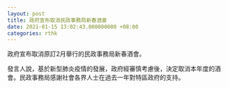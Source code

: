 ```yaml
---
layout: post
title: 政府宣布取消民政事務局新春酒會
date: 2021-01-15 13:02:43.000000000 +08:00
categories: rthk
---
```


政府宣布取消原訂2月舉行的民政事務局新春酒會。
 
發言人說，基於新型肺炎疫情的發展，政府經審慎考慮後，決定取消本年度的酒會。民政事務局感謝社會各界人士在過去一年對特區政府的支持。
